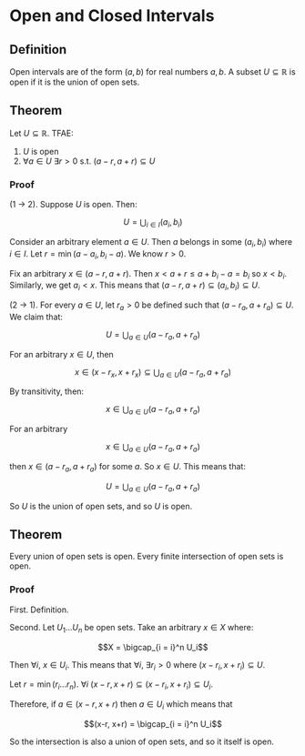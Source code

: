 # Open and Closed Intervals

## Definition

Open intervals are of the form $(a,b)$ for real numbers $a,b$. A subset $U \subseteq \mathbb{R}$ is open if it is the union of open sets.

## Theorem

Let $U \subseteq \mathbb{R}$. TFAE:

1. $U$ is open
2. $\forall a \in U$ $\exists r > 0$ s.t. $(a-r,a+r) \subseteq U$

### Proof

(1 -> 2). Suppose $U$ is open. Then:

$$U = \bigcup_{i \in I} (a_i, b_i)$$

Consider an arbitrary element $a \in U$. Then $a$ belongs in some $(a_i, b_i)$ where $i \in I$. Let $r = \min(a-a_i, b_i-a)$. We know $r > 0$. 

Fix an arbitrary $x \in (a-r, a+r)$. Then $x < a+r \leq a+b_i-a = b_i$ so $x < b_i$. Similarly, we get $a_i < x$. This means that $(a-r, a+r) \subseteq (a_i, b_i) \subseteq U$. 

(2 -> 1). For every $a \in U$, let $r_a >0$ be defined such that $(a-r_a, a+r_a) \subseteq U$. We claim that:

$$U = \bigcup_{a \in U}(a-r_a, a+r_a)$$

For an arbitrary $x \in U$, then 

$$x \in (x-r_x, x+r_x) \subseteq \bigcup_{a \in U} (a-r_a, a+r_a)$$

By transitivity, then:

$$x \in \bigcup_{a \in U} (a-r_a, a+r_a)$$

For an arbitrary 

$$x \in \bigcup_{a \in U} (a-r_a, a+r_a)$$

then $x \in (a-r_a, a+r_a)$ for some $a$. So $x \in U$. This means that:

$$U = \bigcup_{a \in U}(a-r_a, a+r_a)$$

So $U$ is the union of open sets, and so $U$ is open. 

## Theorem

Every union of open sets is open. Every finite intersection of open sets is open.

### Proof

First. Definition. 

Second. Let $U_1 ... U_n$ be open sets. Take an arbitrary $x \in X$ where:

$$X = \bigcap_{i = i}^n U_i$$

Then $\forall i$, $x \in U_i$. This means that $\forall i$, $\exists r_i > 0$ where $(x-r_i, x+r_i) \subseteq U$. 

Let $r = \min(r_i ... r_n)$. $\forall i$ $(x-r, x+r) \subseteq (x-r_i, x+r_i) \subseteq U_i$. 

Therefore, if $a \in (x-r, x+r)$ then $a \in U_i$ which means that 

$$(x-r, x+r) = \bigcap_{i = i}^n U_i$$

So the intersection is also a union of open sets, and so it itself is open.





